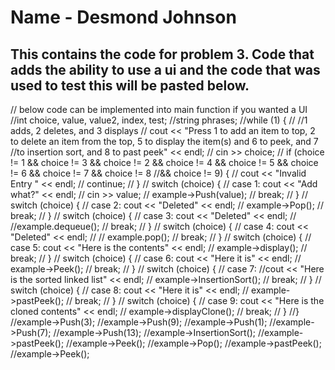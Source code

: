 # Name - Desmond Johnson

## This contains the code for problem 3. Code that adds the ability to use a ui and the code that was used to test this will be pasted below.

// below code can be implemented into main function if you wanted a UI
//int choice, value, value2, index, test;
	//string phrases;
	//while (1) {
	//	//1 adds, 2 deletes, and 3 displays
	//	cout << "Press 1 to add an item to top, 2 to delete an item from the top, 5 to display the item(s) and 6 to peek, and 7 	//to insertion sort, and 8 to past peek" << endl;
	//	cin >> choice;
	//	if (choice != 1 && choice != 3 && choice != 2 && choice != 4 && choice != 5 && choice != 6 && choice != 7 && choice != 8 	//&& choice != 9) {
	//		cout << "Invalid Entry " << endl;
	//		continue;
	//	}
	//	switch (choice) {
	//	case 1: cout << "Add what?" << endl;
	//		cin >> value;
	//		example->Push(value);
	//		break;
	//	}
	//	switch (choice) {
	//	case 2: cout << "Deleted" << endl;
	//		example->Pop();
	//		break;
	//	}
	//	switch (choice) {
	//	case 3: cout << "Deleted" << endl;
	//		//example.dequeue();
	//		break;
	//	}
	//	switch (choice) {
	//	case 4: cout << "Deleted" << endl;
	//		//	example.pop();
	//		break;
	//	}
	//	switch (choice) {
	//	case 5: cout << "Here is the contents" << endl;
	//		example->display();
	//		break;
	//	}
	//	switch (choice) {
	//	case 6: cout << "Here it is" << endl;
	//		example->Peek();
	//		break;
	//	}
	//	switch (choice) {
	//	case 7: //cout << "Here is the sorted linked list" << endl;
	//		example->InsertionSort();
	//		break;
	//	}
	//	switch (choice) {
	//	case 8: cout << "Here it is" << endl;
	//		example->pastPeek();
	//		break;
	//	}
	//	switch (choice) {
	//	case 9: cout << "Here is the cloned contents" << endl;
	//		example->displayClone();
	//		break;
	//	}
	//}
	//example->Push(3);
	//example->Push(9);
	//example->Push(1);
	//example->Push(7);
	//example->Push(13);
	//example->InsertionSort();
	//example->pastPeek();
	//example->Peek();
	//example->Pop();
	//example->pastPeek();
	//example->Peek();
